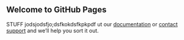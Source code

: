 ## Welcome to GitHub Pages

STUFF jodsjodsfjo;dsfkokdsfkpkpdf
ut our [documentation](https://docs.github.com/categories/github-pages-basics/) or [contact support](https://github.com/contact) and we’ll help you sort it out.
